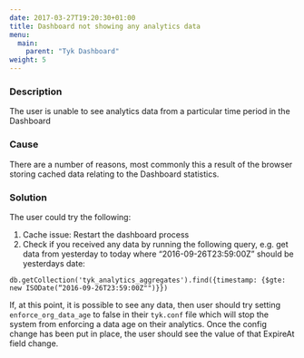 ```yaml
---
date: 2017-03-27T19:20:30+01:00
title: Dashboard not showing any analytics data
menu:
  main:
    parent: "Tyk Dashboard"
weight: 5 
---
```


### Description

The user is unable to see analytics data from a particular time period in the Dashboard

### Cause

There are a number of reasons, most commonly this a result of the browser storing cached data relating to the Dashboard statistics.

### Solution

The user could try the following:

1.  Cache issue: Restart the dashboard process
2.  Check if you received any data by running the following query, e.g. get data from yesterday to today where “2016-09-26T23:59:00Z” should be yesterdays date:

```{.copyWrapper}
db.getCollection('tyk_analytics_aggregates').find({timestamp: {$gte: new ISODate(“2016-09-26T23:59:00Z"")}})
```

If, at this point, it is possible to see any data, then user should try setting `enforce_org_data_age` to false in their `tyk.conf` file which will stop the system from enforcing a data age on their analytics. Once the config change has been put in place, the user should see the value of that ExpireAt field change.